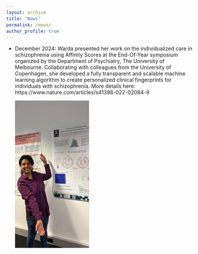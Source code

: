 ```yaml
---
layout: archive
title: "News"
permalink: /news/
author_profile: true
---
```


<ul>
  
  <li> 
    <p> December 2024: Warda presented her work on the individualized care in schizophrenia using Affinity Scores at the End-Of-Year symposium organized by the Department of Psychiatry, The University of Melbourne. Collaborating with colleagues from the University of Copenhagen, she developed a fully transparent and scalable machine learning algorithm to create personalized clinical fingerprints for individuals with schizophrenia. More details here: https://www.nature.com/articles/s41398-022-02084-9 </p>
<img title="warda DoP" alt="Alt text" src="/images/warda_DoP_2024.jpeg" width="200" height="400" class="center">
 </li>


  
</ul>



